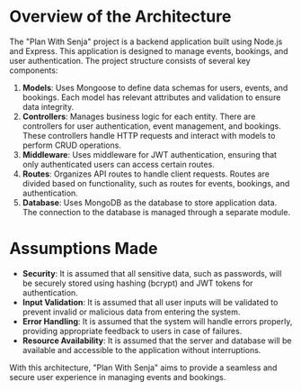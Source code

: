 # Overview of the Architecture
The "Plan With Senja" project is a backend application built using Node.js and Express. This application is designed to manage events, bookings, and user authentication. The project structure consists of several key components:

1. **Models**: Uses Mongoose to define data schemas for users, events, and bookings. Each model has relevant attributes and validation to ensure data integrity.
2. **Controllers**: Manages business logic for each entity. There are controllers for user authentication, event management, and bookings. These controllers handle HTTP requests and interact with models to perform CRUD operations.
3. **Middleware**: Uses middleware for JWT authentication, ensuring that only authenticated users can access certain routes.
4. **Routes**: Organizes API routes to handle client requests. Routes are divided based on functionality, such as routes for events, bookings, and authentication.
5. **Database**: Uses MongoDB as the database to store application data. The connection to the database is managed through a separate module.

# Assumptions Made
- **Security**: It is assumed that all sensitive data, such as passwords, will be securely stored using hashing (bcrypt) and JWT tokens for authentication.
- **Input Validation**: It is assumed that all user inputs will be validated to prevent invalid or malicious data from entering the system.
- **Error Handling**: It is assumed that the system will handle errors properly, providing appropriate feedback to users in case of failures.
- **Resource Availability**: It is assumed that the server and database will be available and accessible to the application without interruptions.

With this architecture, "Plan With Senja" aims to provide a seamless and secure user experience in managing events and bookings.